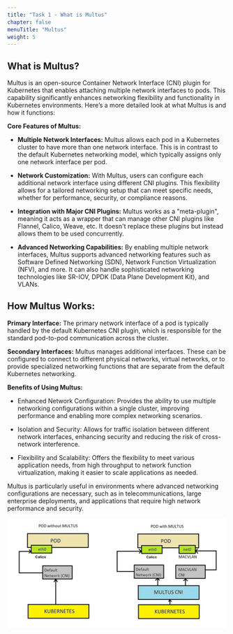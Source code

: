 ```yaml
---
title: "Task 1 - What is Multus"
chapter: false
menuTitle: "Multus"
weight: 5
---
```


## What is Multus?

Multus is an open-source Container Network Interface (CNI) plugin for Kubernetes that enables attaching multiple network interfaces to pods. This capability significantly enhances networking flexibility and functionality in Kubernetes environments. Here’s a more detailed look at what Multus is and how it functions:

**Core Features of Multus:**

- **Multiple Network Interfaces:** Multus allows each pod in a Kubernetes cluster to have more than one network interface. This is in contrast to the default Kubernetes networking model, which typically assigns only one network interface per pod.

- **Network Customization:** With Multus, users can configure each additional network interface using different CNI plugins. This flexibility allows for a tailored networking setup that can meet specific needs, whether for performance, security, or compliance reasons.

- **Integration with Major CNI Plugins:** Multus works as a "meta-plugin", meaning it acts as a wrapper that can manage other CNI plugins like Flannel, Calico, Weave, etc. It doesn't replace these plugins but instead allows them to be used concurrently.

- **Advanced Networking Capabilities:** By enabling multiple network interfaces, Multus supports advanced networking features such as Software Defined Networking (SDN), Network Function Virtualization (NFV), and more. It can also handle sophisticated networking technologies like SR-IOV, DPDK (Data Plane Development Kit), and VLANs.

## **How Multus Works:**

**Primary Interface:** The primary network interface of a pod is typically handled by the default Kubernetes CNI plugin, which is responsible for the standard pod-to-pod communication across the cluster.

**Secondary Interfaces:** Multus manages additional interfaces. These can be configured to connect to different physical networks, virtual networks, or to provide specialized networking functions that are separate from the default Kubernetes networking.

**Benefits of Using Multus:**

- Enhanced Network Configuration: Provides the ability to use multiple networking configurations within a single cluster, improving performance and enabling more complex networking scenarios.

- Isolation and Security: Allows for traffic isolation between different network interfaces, enhancing security and reducing the risk of cross-network interference.

- Flexibility and Scalability: Offers the flexibility to meet various application needs, from high throughput to network function virtualization, making it easier to scale applications as needed.

Multus is particularly useful in environments where advanced networking configurations are necessary, such as in telecommunications, large enterprise deployments, and applications that require high network performance and security.

![imageingress](../images/mutlus.png)